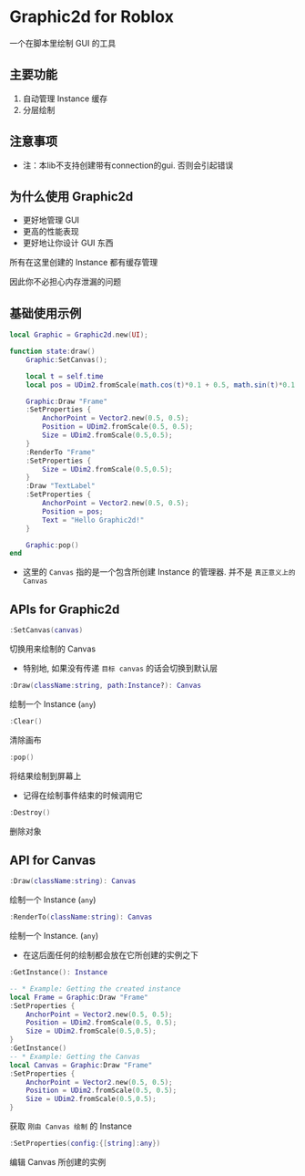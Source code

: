 # Graphic2d for Roblox

一个在脚本里绘制 GUI 的工具

## 主要功能

1. 自动管理 Instance 缓存
2. 分层绘制

## 注意事项

* 注：本lib不支持创建带有connection的gui. 否则会引起错误

## 为什么使用 Graphic2d

* 更好地管理 GUI
* 更高的性能表现
* 更好地让你设计 GUI 东西

所有在这里创建的 Instance 都有缓存管理

因此你不必担心内存泄漏的问题

## 基础使用示例

``` lua
local Graphic = Graphic2d.new(UI);

function state:draw()
    Graphic:SetCanvas();

    local t = self.time
    local pos = UDim2.fromScale(math.cos(t)*0.1 + 0.5, math.sin(t)*0.1 + 0.5);

    Graphic:Draw "Frame"
    :SetProperties {
        AnchorPoint = Vector2.new(0.5, 0.5);
        Position = UDim2.fromScale(0.5, 0.5);
        Size = UDim2.fromScale(0.5,0.5);
    }
    :RenderTo "Frame"
    :SetProperties {
        Size = UDim2.fromScale(0.5,0.5);
    }
    :Draw "TextLabel"
    :SetProperties {
        AnchorPoint = Vector2.new(0.5, 0.5);
        Position = pos;
        Text = "Hello Graphic2d!"
    }

    Graphic:pop()
end
```

* 这里的 `Canvas` 指的是一个包含所创建 Instance 的管理器. 并不是 `真正意义上的 Canvas`

## APIs for Graphic2d

``` lua
:SetCanvas(canvas)
```

切换用来绘制的 Canvas

* 特别地, 如果没有传递 `目标 canvas` 的话会切换到默认层

``` lua
:Draw(className:string, path:Instance?): Canvas
```

绘制一个 Instance (`any`)

``` lua
:Clear()
```

清除画布

``` lua
:pop()
```

将结果绘制到屏幕上

* 记得在绘制事件结束的时候调用它

``` lua
:Destroy()
```

删除对象

## API for Canvas

``` lua
:Draw(className:string): Canvas
```

绘制一个 Instance (`any`)

``` lua
:RenderTo(className:string): Canvas
```

绘制一个 Instance. (`any`)

* 在这后面任何的绘制都会放在它所创建的实例之下

``` lua
:GetInstance(): Instance
```

``` lua
-- * Example: Getting the created instance
local Frame = Graphic:Draw "Frame"
:SetProperties {
    AnchorPoint = Vector2.new(0.5, 0.5);
    Position = UDim2.fromScale(0.5, 0.5);
    Size = UDim2.fromScale(0.5,0.5);
}
:GetInstance()
-- * Example: Getting the Canvas
local Canvas = Graphic:Draw "Frame"
:SetProperties {
    AnchorPoint = Vector2.new(0.5, 0.5);
    Position = UDim2.fromScale(0.5, 0.5);
    Size = UDim2.fromScale(0.5,0.5);
}
```

获取 `刚由 Canvas 绘制` 的 Instance

``` lua
:SetProperties(config:{[string]:any})
```

编辑 Canvas 所创建的实例
